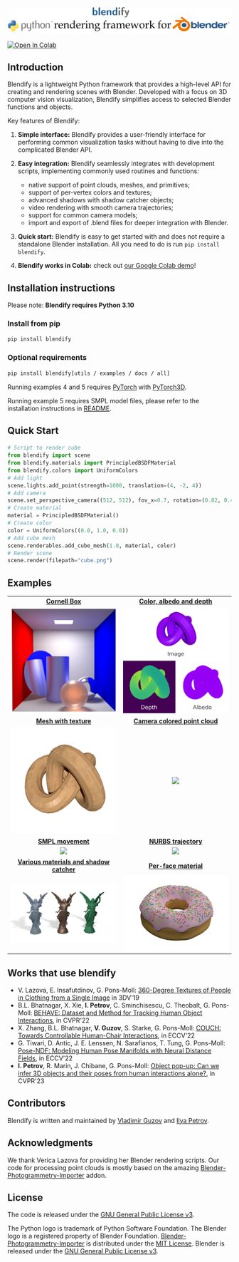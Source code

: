<picture>
  <source media="(prefers-color-scheme: dark)" srcset=".github/blendify_logo_dark_bg.png">
  <img alt="blendify logo" src=".github/blendify_logo_light_bg.png">
</picture>

[![Open In Colab](https://colab.research.google.com/assets/colab-badge.svg)](https://colab.research.google.com/github/ptrvilya/blendify/blob/main/examples/ipynb/blendify_colab_demo.ipynb)

## Introduction
Blendify is a lightweight Python framework that provides a high-level API for creating and rendering scenes with Blender. Developed with a focus on 3D computer vision visualization, Blendify simplifies access to selected Blender functions and objects.

Key features of Blendify:

1. **Simple interface:** Blendify provides a user-friendly interface for performing common visualization tasks without having to dive into the complicated Blender API.

2. **Easy integration:** Blendify seamlessly integrates with development scripts, implementing
commonly used routines and functions:
    * native support of point clouds, meshes, and primitives;
    * support of per-vertex colors and textures;
    * advanced shadows with shadow catcher objects;
    * video rendering with smooth camera trajectories;
    * support for common camera models;
    * import and export of .blend files for deeper integration with Blender.

3. **Quick start:** Blendify is easy to get started with and does not require a standalone Blender installation. All you need to do is run `pip install blendify`.

4. **Blendify works in Colab:** check out [our Google Colab demo](https://colab.research.google.com/github/ptrvilya/blendify/blob/main/examples/ipynb/blendify_colab_demo.ipynb)!

## Installation instructions
Please note: **Blendify requires Python 3.10**
### Install from pip
```bash
pip install blendify
```
### Optional requirements
```bash
pip install blendify[utils / examples / docs / all]
```

Running examples 4 and 5 requires [PyTorch](https://pytorch.org/) with [PyTorch3D](https://github.com/facebookresearch/pytorch3d/blob/main/INSTALL.md).

Running example 5 requires SMPL model files, please refer to the installation instructions in 
[README](https://github.com/vchoutas/smplx#downloading-the-model).


## Quick Start
```python
# Script to render cube
from blendify import scene
from blendify.materials import PrincipledBSDFMaterial
from blendify.colors import UniformColors
# Add light
scene.lights.add_point(strength=1000, translation=(4, -2, 4))
# Add camera
scene.set_perspective_camera((512, 512), fov_x=0.7, rotation=(0.82, 0.42, 0.18, 0.34), translation=(5, -5, 5))
# Create material
material = PrincipledBSDFMaterial()
# Create color
color = UniformColors((0.0, 1.0, 0.0))
# Add cube mesh
scene.renderables.add_cube_mesh(1.0, material, color)
# Render scene
scene.render(filepath="cube.png")
```


## Examples
<table>
  <tr align="center">
    <td><a href="examples/01_cornell_box.py"><b>Cornell Box</b></a></td>
    <td><a href="examples/02_color_albedo_depth.py"><b>Color, albedo and depth</b></a></td>
  </tr>
  <tr align="center">
    <td><img src=".github/01_cornell_box.jpg" width="310px"/></td>
    <td><img src=".github/02_color_albedo_depth.jpg" width="310px"/></td>
  </tr>
  <tr align="center">
    <td><a href="examples/03_mesh_with_texture.py"><b>Mesh with texture</b></a></td>
    <td><a href="examples/04_camera_colored_point_cloud.py"><b>Camera colored point cloud</b></a></td>
  </tr>
  <tr align="center">
    <td><img src=".github/03_mesh_with_texture.jpg" width="310px"/></td>
    <td><img src=".github/04_camera_colored_point_cloud.gif" width="310px"/></td>
  </tr>
  <tr align="center">
    <td><a href="examples/05_smpl_movement.py"><b>SMPL movement</b></a></td>
    <td><a href="examples/06_nurbs_trajectory.py"><b>NURBS trajectory</b></a></td>
  </tr>
  <tr align="center">
    <td><img src=".github/05_smpl_movement.gif" width="310px"/></td>
    <td><img src=".github/06_nurbs_trajectory.gif" width="310px"/></td>
  </tr>
  <tr align="center">
    <td><a href="examples/07_materials_and_shadow_catcher.py"><b>Various materials and shadow catcher</b></a></td>
    <td><a href="examples/08_per_face_material.py"><b>Per-face material</b></a></td>
  </tr>
  <tr align="center">
    <td><img src=".github/07_materials_and_shadow_catcher.jpg" width="310px"/></td>
    <td><img src=".github/08_per_face_material.jpg" width="310px"/></td>
  </tr>
</table>


## Works that use blendify
* V. Lazova, E. Insafutdinov, G. Pons-Moll: [360-Degree Textures of People in Clothing from a Single Image](https://virtualhumans.mpi-inf.mpg.de/360tex/)
in 3DV'19
* B.L. Bhatnagar, X. Xie, **I. Petrov**, C. Sminchisescu, C. Theobalt, G. Pons-Moll: 
  [BEHAVE: Dataset and Method for Tracking Human Object Interactions](https://virtualhumans.mpi-inf.mpg.de/behave/), in CVPR'22
* X. Zhang, B.L. Bhatnagar, **V. Guzov**, S. Starke, G. Pons-Moll: 
  [COUCH: Towards Controllable Human-Chair Interactions](https://virtualhumans.mpi-inf.mpg.de/couch/), in ECCV'22
* G. Tiwari, D. Antic, J. E. Lenssen, N. Sarafianos, T. Tung, G. Pons-Moll: [Pose-NDF: 
Modeling Human Pose Manifolds with Neural Distance Fields](https://virtualhumans.mpi-inf.mpg.de/posendf/), in ECCV'22
* **I. Petrov**, R. Marin, J. Chibane, G. Pons-Moll: [Object pop-up: Can we infer 3D objects and their poses from human interactions alone?](https://virtualhumans.mpi-inf.mpg.de/object_popup/), in CVPR'23

## Contributors
Blendify is written and maintained by [Vladimir Guzov](https://github.com/vguzov) and [Ilya Petrov](https://github.com/ptrvilya).


## Acknowledgments
We thank Verica Lazova for providing her Blender rendering scripts. 
Our code for processing point clouds is mostly based on the amazing [Blender-Photogrammetry-Importer][BPI] addon.


## License
The code is released under the [GNU General Public License v3][GNU GPL v3].

The Python logo is trademark of Python Software Foundation.
The Blender logo is a registered property of Blender Foundation.
[Blender-Photogrammetry-Importer][BPI] is distributed under the [MIT License][BPI license]. 
Blender is released under the [GNU General Public License v3][GNU GPL v3]. 

[GNU GPL v3]: https://www.gnu.org/licenses/gpl-3.0.html
[BPI]: https://github.com/SBCV/Blender-Addon-Photogrammetry-Importer
[BPI license]: https://github.com/SBCV/Blender-Addon-Photogrammetry-Importer/blob/master/README.md
